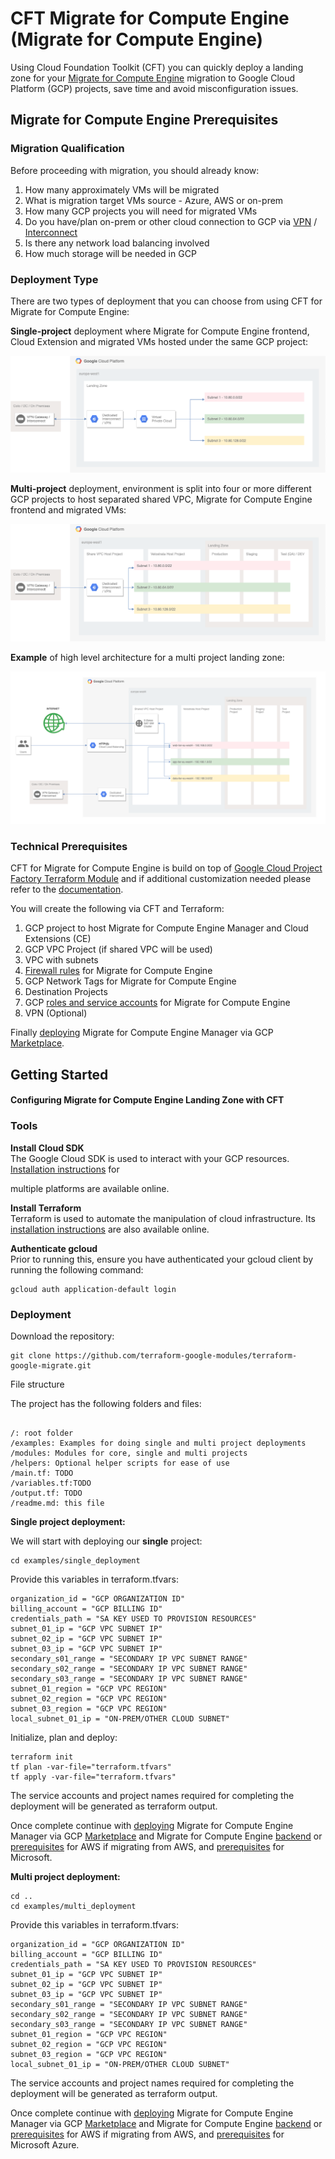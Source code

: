 <!-----
 Copyright 2018 Google LLC

 Licensed under the Apache License, Version 2.0 (the "License");
 you may not use this file except in compliance with the License.
 You may obtain a copy of the License at

      http://www.apache.org/licenses/LICENSE-2.0

 Unless required by applicable law or agreed to in writing, software
 distributed under the License is distributed on an "AS IS" BASIS,
 WITHOUT WARRANTIES OR CONDITIONS OF ANY KIND, either express or implied.
 See the License for the specific language governing permissions and
 limitations under the License.
----->


# CFT Migrate for Compute Engine (Migrate for Compute Engine)

Using Cloud Foundation Toolkit (CFT) you can quickly deploy a landing zone for your [Migrate for Compute Engine](https://cloud.google.com/migrate/compute-engine/) migration to Google Cloud Platform (GCP) projects, save time and avoid misconfiguration issues.


## Migrate for Compute Engine Prerequisites


### Migration Qualification

Before proceeding with migration, you should already know:

1.  How many approximately VMs will be migrated
2.  What is migration target VMs source - Azure, AWS or on-prem
3.  How many GCP projects you will need for migrated VMs 
4.  Do you have/plan on-prem or other cloud connection to GCP via [VPN](https://cloud.google.com/vpn/docs/concepts/overview) / [Interconnect](https://cloud.google.com/hybrid-connectivity/)
5.  Is there any network load balancing involved
6.  How much storage will be needed in GCP


### Deployment Type

There are two types of deployment that you can choose from using CFT for Migrate for Compute Engine:

**Single-project** deployment where Migrate for Compute Engine frontend, Cloud Extension and migrated VMs hosted under the same GCP project:

![Single Project](images/cft-velo-single.png)

**Multi-project** deployment, environment is split into four or more different GCP projects to host separated shared VPC, Migrate for Compute Engine frontend and migrated VMs:

![Multi Project](images/cft-velo-multi.png)

**Example** of high level architecture for a multi project landing zone:

![Example Solution](images/cft-velo-solution.png)

### Technical Prerequisites

CFT for Migrate for Compute Engine is build on top of [Google Cloud Project Factory Terraform Module](https://github.com/terraform-google-modules/terraform-google-project-factory) and if additional customization needed please refer to the [documentation](https://github.com/terraform-google-modules/terraform-google-project-factory/blob/master/README.md).

You will create the following via CFT and Terraform:

1.  GCP project to host Migrate for Compute Engine Manager and Cloud Extensions (CE)
1.  GCP VPC Project (if shared VPC will be used)
1.  VPC with subnets
1.  [Firewall rules](https://cloud.google.com/migrate/compute-engine/docs/4.5/concepts/planning-a-migration/network-access-requirements) for Migrate for Compute Engine
1.  GCP Network Tags for Migrate for Compute Engine
1.  Destination Projects
1.  GCP [roles and service accounts](https://cloud.google.com/migrate/compute-engine/docs/4.5/how-to/configuring-gcp/configuring-gcp-manually) for Migrate for Compute Engine
1.  VPN (Optional)


Finally [deploying](https://cloud.google.com/migrate/compute-engine/docs/4.5/how-to/configure-manager/configuring-on-gcp) Migrate for Compute Engine Manager via GCP [Marketplace](https://console.cloud.google.com/marketplace/details/click-to-deploy-images/velostrata?_ga=2.230596124.-1830265044.1554384916&_gac=1.75634663.1564563946.CL6bne_m3uMCFYYkGwodLkkPoQ).


## Getting Started


#### Configuring Migrate for Compute Engine Landing Zone with CFT


### Tools

**Install Cloud SDK** \
The Google Cloud SDK is used to interact with your GCP resources. [Installation instructions](https://cloud.google.com/sdk/downloads) for 

multiple platforms are available online.

**Install Terraform** \
Terraform is used to automate the manipulation of cloud infrastructure. Its [installation instructions](https://www.terraform.io/intro/getting-started/install.html) are also available online.

**Authenticate gcloud** \
Prior to running this, ensure you have authenticated your gcloud client by running the following command: 



```
gcloud auth application-default login
```



### Deployment

Download the repository:


```
git clone https://github.com/terraform-google-modules/terraform-google-migrate.git
```


File structure

The project has the following folders and files:


```

/: root folder
/examples: Examples for doing single and multi project deployments
/modules: Modules for core, single and multi projects
/helpers: Optional helper scripts for ease of use
/main.tf: TODO
/variables.tf:TODO
/output.tf: TODO
/readme.md: this file

```
**Single project deployment:**

We will start with deploying our **single** project:


```
cd examples/single_deployment
```


Provide this variables in terraform.tfvars:


```
organization_id = "GCP ORGANIZATION ID"
billing_account = "GCP BILLING ID"
credentials_path = "SA KEY USED TO PROVISION RESOURCES"
subnet_01_ip = "GCP VPC SUBNET IP"
subnet_02_ip = "GCP VPC SUBNET IP"
subnet_03_ip = "GCP VPC SUBNET IP"
secondary_s01_range = "SECONDARY IP VPC SUBNET RANGE"
secondary_s02_range = "SECONDARY IP VPC SUBNET RANGE"
secondary_s03_range = "SECONDARY IP VPC SUBNET RANGE"
subnet_01_region = "GCP VPC REGION"
subnet_02_region = "GCP VPC REGION"
subnet_03_region = "GCP VPC REGION"
local_subnet_01_ip = "ON-PREM/OTHER CLOUD SUBNET"
```


Initialize, plan and deploy:


```
terraform init
tf plan -var-file="terraform.tfvars"
tf apply -var-file="terraform.tfvars"
```
The service accounts and project names required for completing the deployment will be generated as terraform output.

Once complete continue with [deploying](https://cloud.google.com/migrate/compute-engine/docs/4.5/how-to/configure-manager/configuring-on-gcp) Migrate for Compute Engine Manager via GCP [Marketplace](https://console.cloud.google.com/marketplace/details/click-to-deploy-images/velostrata?_ga=2.230596124.-1830265044.1554384916&_gac=1.75634663.1564563946.CL6bne_m3uMCFYYkGwodLkkPoQ) and Migrate for Compute Engine [backend](https://cloud.google.com/migrate/compute-engine/docs/4.5/how-to/configure-manager/configuring-vms-vm) or [prerequisites](https://cloud.google.com/migrate/compute-engine/docs/4.5/how-to/migrate-aws-to-gcp/overview) for AWS if migrating from AWS, and [prerequisites](https://cloud.google.com/migrate/compute-engine/docs/4.5/how-to/migrate-azure-to-gcp/azure-prerequisites) for Microsoft.


**Multi project deployment:**


```
cd ..
cd examples/multi_deployment
```


Provide this variables in terraform.tfvars:


```
organization_id = "GCP ORGANIZATION ID"
billing_account = "GCP BILLING ID"
credentials_path = "SA KEY USED TO PROVISION RESOURCES"
subnet_01_ip = "GCP VPC SUBNET IP"
subnet_02_ip = "GCP VPC SUBNET IP"
subnet_03_ip = "GCP VPC SUBNET IP"
secondary_s01_range = "SECONDARY IP VPC SUBNET RANGE"
secondary_s02_range = "SECONDARY IP VPC SUBNET RANGE"
secondary_s03_range = "SECONDARY IP VPC SUBNET RANGE"
subnet_01_region = "GCP VPC REGION"
subnet_02_region = "GCP VPC REGION"
subnet_03_region = "GCP VPC REGION"
local_subnet_01_ip = "ON-PREM/OTHER CLOUD SUBNET"
```

The service accounts and project names required for completing the deployment will be generated as terraform output.

Once complete continue with [deploying](https://cloud.google.com/migrate/compute-engine/docs/4.5/how-to/configure-manager/configuring-on-gcp) Migrate for Compute Engine Manager via GCP [Marketplace](https://console.cloud.google.com/marketplace/details/click-to-deploy-images/velostrata?_ga=2.230596124.-1830265044.1554384916&_gac=1.75634663.1564563946.CL6bne_m3uMCFYYkGwodLkkPoQ) and Migrate for Compute Engine [backend](https://cloud.google.com/migrate/compute-engine/docs/4.5/how-to/configure-manager/configuring-vms-vm) or [prerequisites](https://cloud.google.com/migrate/compute-engine/docs/4.5/how-to/migrate-aws-to-gcp/overview) for AWS if migrating from AWS, and [prerequisites](https://cloud.google.com/migrate/compute-engine/docs/4.5/how-to/migrate-azure-to-gcp/azure-prerequisites) for Microsoft Azure.
